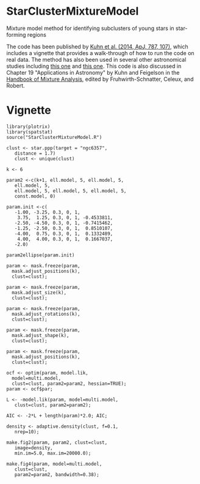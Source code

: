 # StarClusterMixtureModel
Mixture model method for identifying subclusters of young stars in star-forming regions

The code has been published by [Kuhn et al. (2014, ApJ, 787, 107)](https://doi.org/10.1088/0004-637X/787/2/107), which includes a vignette that provides a walk-through of how to run the code on real data. The method has also been used in several other astronomical studies including [this one](https://doi.org/10.3847/1538-3881/aa9177) and [this one](https://doi.org/10.1093/mnras/sty473). This code is also discussed in Chapter 19 "Applications in Astronomy" by Kuhn and Feigelson in the [Handbook of Mixture Analysis](https://www.crcpress.com/Handbook-of-Mixture-Analysis/Fruhwirth-Schnatter-Celeux-Robert/p/book/9781498763813), edited by Fruhwirth-Schnatter, Celeux, and Robert.

# Vignette
~~~~
library(plotrix)
library(spatstat)
source("StarClusterMixtureModel.R")

clust <- star.ppp(target = "ngc6357",
   distance = 1.7)
   clust <- unique(clust)
~~~~

~~~~
k <- 6

param2 <-c(k+1, ell.model, 5, ell.model, 5,
   ell.model, 5,
   ell.model, 5, ell.model, 5, ell.model, 5,
   const.model, 0)

param.init <-c(
   -1.00, -3.25, 0.3, 0, 1,
    3.75,  1.25, 0.3, 0, 1, -0.4533811,
   -2.50, -4.50, 0.3, 0, 1, -0.7415462,
   -1.25, -2.50, 0.3, 0, 1,  0.8510107,
   -4.00,  0.75, 0.3, 0, 1,  0.1332489,
    4.00,  4.00, 0.3, 0, 1,  0.1667037,
   -2.0)
   
param2ellipse(param.init)
~~~~

~~~~
param <- mask.freeze(param,
  mask.adjust_positions(k),
  clust=clust);

param <- mask.freeze(param,
  mask.adjust_size(k),
  clust=clust);

param <- mask.freeze(param,
  mask.adjust_rotations(k),
  clust=clust);

param <- mask.freeze(param,
  mask.adjust_shape(k),
  clust=clust);

param <- mask.freeze(param,
  mask.adjust_positions(k),
  clust=clust);

ocf <- optim(param, model.lik, 
  model=multi.model,
  clust=clust, param2=param2, hessian=TRUE);
param <- ocf$par;

L <- -model.lik(param, model=multi.model, 
   clust=clust, param2=param2);

AIC <- -2*L + length(param)*2.0; AIC;
~~~~

~~~~
density <- adaptive.density(clust, f=0.1, 
   nrep=10);

make.fig2(param, param2, clust=clust, 
   image=density,
   min.im=5.0, max.im=20000.0);

make.fig4(param, model=multi.model, 
   clust=clust,
   param2=param2, bandwidth=0.38);
~~~~


